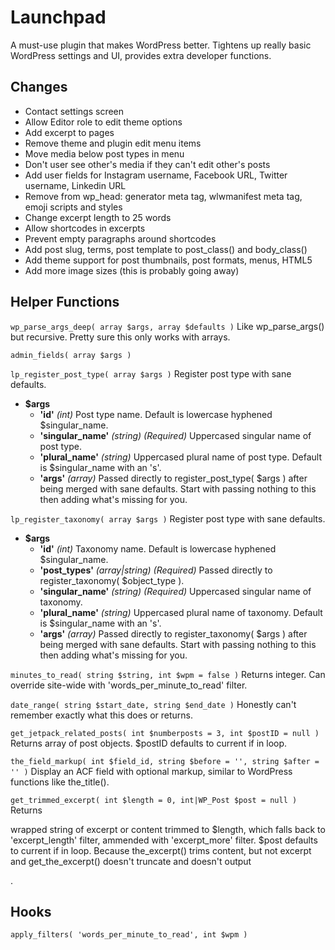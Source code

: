 # Launchpad

A must-use plugin that makes WordPress better.
Tightens up really basic WordPress settings and UI, provides extra developer functions.

## Changes

- Contact settings screen
- Allow Editor role to edit theme options
- Add excerpt to pages
- Remove theme and plugin edit menu items
- Move media below post types in menu
- Don't user see other's media if they can't edit other's posts
- Add user fields for Instagram username, Facebook URL, Twitter username, Linkedin URL
- Remove from wp_head: generator meta tag, wlwmanifest meta tag, emoji scripts and styles
- Change excerpt length to 25 words
- Allow shortcodes in excerpts
- Prevent empty paragraphs around shortcodes
- Add post slug, terms, post template to post_class() and body_class()
- Add theme support for post thumbnails, post formats, menus, HTML5
- Add more image sizes (this is probably going away)

## Helper Functions

`wp_parse_args_deep( array $args, array $defaults )`
Like wp_parse_args() but recursive. Pretty sure this only works with arrays.

`admin_fields( array $args )`

`lp_register_post_type( array $args )`
Register post type with sane defaults.

- **$args**
  - **'id'** _(int)_ Post type name. Default is lowercase hyphened $singular_name.
   - **'singular_name'** _(string) (Required)_ Uppercased singular name of post type.
  - **'plural_name'** _(string)_ Uppercased plural name of post type. Default is $singular_name with an 's'.
  - **'args'** _(array)_ Passed directly to register_post_type( $args ) after being merged with sane defaults. Start with passing nothing to this then adding what's missing for you.

`lp_register_taxonomy( array $args )`
Register post type with sane defaults.

- **$args**
  - **'id'** _(int)_ Taxonomy name. Default is lowercase hyphened $singular_name.
   - **'post_types'** _(array|string) (Required)_ Passed directly to register_taxonomy( $object_type ).
   - **'singular_name'** _(string) (Required)_ Uppercased singular name of taxonomy.
  - **'plural_name'** _(string)_ Uppercased plural name of taxonomy. Default is $singular_name with an 's'.
  - **'args'** _(array)_ Passed directly to register_taxonomy( $args ) after being merged with sane defaults. Start with passing nothing to this then adding what's missing for you.

`minutes_to_read( string $string, int $wpm = false )`
Returns integer. Can override site-wide with 'words_per_minute_to_read' filter.

`date_range( string $start_date, string $end_date )`
Honestly can't remember exactly what this does or returns.

`get_jetpack_related_posts( int $numberposts = 3, int $postID = null )`
Returns array of post objects. $postID defaults to current if in loop.

`the_field_markup( int $field_id, string $before = '', string $after = '' )`
Display an ACF field with optional markup, similar to WordPress functions like the_title().

`get_trimmed_excerpt( int $length = 0, int|WP_Post $post = null )`
Returns <p> wrapped string of excerpt or content trimmed to $length, which falls back to 'excerpt_length' filter, ammended with 'excerpt_more' filter. $post defaults to current if in loop. Because the_excerpt() trims content, but not excerpt and get_the_excerpt() doesn't truncate and doesn't output <p>.

## Hooks

`apply_filters( 'words_per_minute_to_read', int $wpm )`
